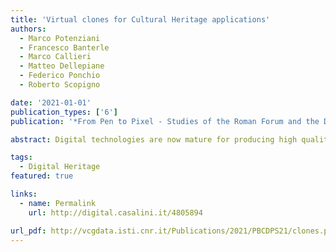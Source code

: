 ```yaml
---
title: 'Virtual clones for Cultural Heritage applications'
authors:
  - Marco Potenziani
  - Francesco Banterle
  - Marco Callieri
  - Matteo Dellepiane
  - Federico Ponchio
  - Roberto Scopigno

date: '2021-01-01'
publication_types: ['6']
publication: '*From Pen to Pixel - Studies of the Roman Forum and the Digital Future of World Heritage*'

abstract: Digital technologies are now mature for producing high quality digital replicas of Cultural Heritage (CH) artifacts. The research results produced in the last decade have shown an impressive evolution and consolidation of the technologies for acquiring high-quality digital 3D models, encompassing both geometry and color (or, better, surface reflectance properties). Some recent technologies for constructing 3D models enriched by a high-quality encoding of the color attribute will be presented. The focus of this paper is to show and discuss practical solutions, which could be deployed without requiring the installation of a specific or sophisticated acquisition lab setup. In the second part of this paper, we focus on new solutions for the interactive visualization of complex models, adequate for modern communication channels such as the web and the mobile platforms. Together with algorithms and approaches, we show also some practical examples where high-quality 3D models have been used in CH research, restoration and conservation.

tags:
  - Digital Heritage
featured: true

links:
  - name: Permalink
    url: http://digital.casalini.it/4805894

url_pdf: http://vcgdata.isti.cnr.it/Publications/2021/PBCDPS21/clones.pdf
---
```

